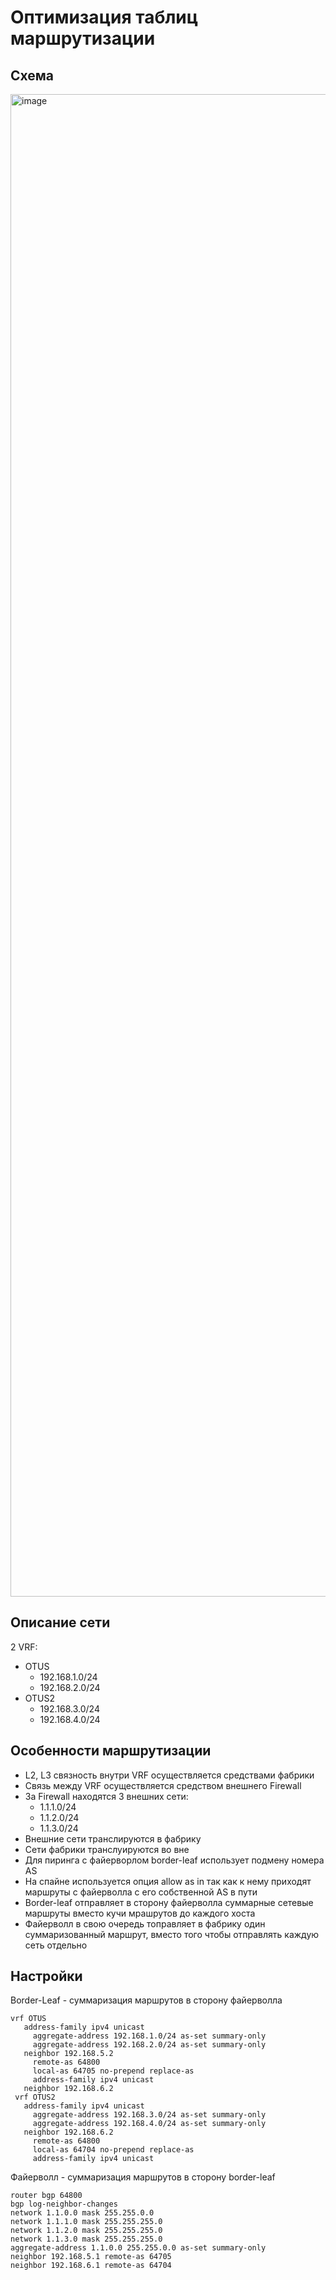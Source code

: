 # Оптимизация таблиц маршрутизации

## Схема

<img width="2404" alt="image" src="https://user-images.githubusercontent.com/116812447/222961373-bc19c581-b5de-4029-bd9f-c42b84eef3bc.png">

## Описание сети
2 VRF:
- OTUS
  - 192.168.1.0/24
  - 192.168.2.0/24
- OTUS2
  - 192.168.3.0/24
  - 192.168.4.0/24

## Особенности маршрутизации
- L2, L3 связность внутри VRF осуществляется средствами фабрики
- Связь между VRF осуществляется средством внешнего Firewall
- За Firewall находятся 3 внешних сети:
  - 1.1.1.0/24
  - 1.1.2.0/24
  - 1.1.3.0/24
- Внешние сети транслируются в фабрику
- Сети фабрики транслуируются во вне
- Для пиринга с файерворлом border-leaf использует подмену номера AS
- На спайне используется опция allow as in так как к нему приходят маршруты с файерволла с его собственной AS в пути
- Border-leaf отправляет в сторону файерволла суммарные сетевые маршруты вместо кучи мрашрутов до каждого хоста
- Файерволл в свою очередь топравляет в фабрику один суммаризованный маршрут, вместо того чтобы отправлять каждую сеть отдельно
 
 ## Настройки
 Border-Leaf - суммаризация маршрутов в сторону файерволла
 ```
 vrf OTUS
    address-family ipv4 unicast
      aggregate-address 192.168.1.0/24 as-set summary-only
      aggregate-address 192.168.2.0/24 as-set summary-only
    neighbor 192.168.5.2
      remote-as 64800
      local-as 64705 no-prepend replace-as
      address-family ipv4 unicast
    neighbor 192.168.6.2
  vrf OTUS2
    address-family ipv4 unicast
      aggregate-address 192.168.3.0/24 as-set summary-only
      aggregate-address 192.168.4.0/24 as-set summary-only
    neighbor 192.168.6.2
      remote-as 64800
      local-as 64704 no-prepend replace-as
      address-family ipv4 unicast
 ```
 
 Файерволл - суммаризация маршрутов в сторону border-leaf
 ```
 router bgp 64800
 bgp log-neighbor-changes
 network 1.1.0.0 mask 255.255.0.0
 network 1.1.1.0 mask 255.255.255.0
 network 1.1.2.0 mask 255.255.255.0
 network 1.1.3.0 mask 255.255.255.0
 aggregate-address 1.1.0.0 255.255.0.0 as-set summary-only
 neighbor 192.168.5.1 remote-as 64705
 neighbor 192.168.6.1 remote-as 64704
 ```
 
